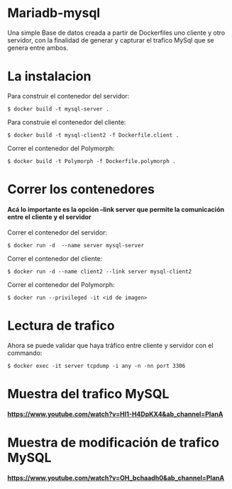 # Mariadb-mysql
Una simple Base de datos creada a partir de Dockerfiles uno cliente y otro servidor, con la finalidad de generar y capturar el trafico MySql que se genera entre ambos.

# La instalacion
Para construir el contenedor del servidor:
```
$ docker build -t mysql-server .
```
Para construie el contenedor del cliente:
```
$ docker build -t mysql-client2 -f Dockerfile.client .
```
Correr el contenedor del Polymorph:
```
$ docker build -t Polymorph -f Dockerfile.polymorph .
```

# Correr los contenedores



#### Acá lo importante es la opción –link server que permite la comunicación entre el cliente y el servidor

Correr el contenedor del servidor:
```
$ docker run -d  --name server mysql-server 
```
Correr el contenedor del cliente:
```
$ docker run -d --name client2 --link server mysql-client2
```
Correr el contenedor del Polymorph:
```
$ docker run --privileged -it <id de imagen>
```


# Lectura de trafico
Ahora se puede validar que haya tráfico entre cliente y servidor con el commando:
```
$ docker exec -it server tcpdump -i any -n -nn port 3306
```

# Muestra del trafico MySQL

#### https://www.youtube.com/watch?v=HI1-H4DpKX4&ab_channel=PlanA

# Muestra de modificación de trafico MySQL

#### https://www.youtube.com/watch?v=OH_bchaadh0&ab_channel=PlanA
